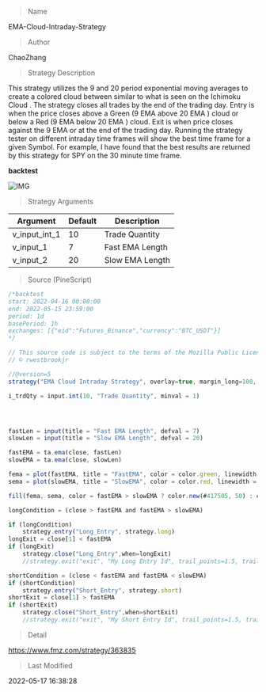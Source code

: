 
> Name

EMA-Cloud-Intraday-Strategy

> Author

ChaoZhang

> Strategy Description

This strategy utilizes the 9 and 20 period exponential moving averages to create a colored cloud between similar to what is seen on the Ichimoku Cloud . The strategy closes all trades by the end of the trading day. Entry is when the price closes above a Green (9 EMA above 20 EMA ) cloud or below a Red (9 EMA below 20 EMA ) cloud. Exit is when price closes against the 9 EMA or at the end of the trading day. Running the strategy tester on different intraday time frames will show the best time frame for a given Symbol. For example, I have found that the best results are returned by this strategy for SPY on the 30 minute time frame.


**backtest**

 ![IMG](https://www.fmz.com/upload/asset/1dec397823194b25bf3.png) 

> Strategy Arguments



|Argument|Default|Description|
|----|----|----|
|v_input_int_1|10|Trade Quantity|
|v_input_1|7|Fast EMA Length|
|v_input_2|20|Slow EMA Length|


> Source (PineScript)

``` javascript
/*backtest
start: 2022-04-16 00:00:00
end: 2022-05-15 23:59:00
period: 1d
basePeriod: 1h
exchanges: [{"eid":"Futures_Binance","currency":"BTC_USDT"}]
*/

// This source code is subject to the terms of the Mozilla Public License 2.0 at https://mozilla.org/MPL/2.0/
// © rwestbrookjr

//@version=5
strategy("EMA Cloud Intraday Strategy", overlay=true, margin_long=100, margin_short=100, process_orders_on_close=true)

i_trdQty = input.int(10, "Trade Quantity", minval = 1)




fastLen = input(title = "Fast EMA Length", defval = 7)
slowLen = input(title = "Slow EMA Length", defval = 20)

fastEMA = ta.ema(close, fastLen)
slowEMA = ta.ema(close, slowLen)

fema = plot(fastEMA, title = "FastEMA", color = color.green, linewidth = 1, style = plot.style_line)
sema = plot(slowEMA, title = "SlowEMA", color = color.red, linewidth = 1, style = plot.style_line)

fill(fema, sema, color = fastEMA > slowEMA ? color.new(#417505, 50) : color.new(#890101, 50), title = "Cloud")

longCondition = (close > fastEMA and fastEMA > slowEMA)

if (longCondition)
    strategy.entry("Long_Entry", strategy.long)
longExit = close[1] < fastEMA
if (longExit)
    strategy.close("Long_Entry",when=longExit)
    //strategy.exit("exit", "My Long Entry Id", trail_points=1.5, trail_offset=0)

shortCondition = (close < fastEMA and fastEMA < slowEMA)
if (shortCondition)
    strategy.entry("Short_Entry", strategy.short)
shortExit = close[1] > fastEMA
if (shortExit)
    strategy.close("Short_Entry",when=shortExit)
    //strategy.exit("exit", "My Short Entry Id", trail_points=1.5, trail_offset=0)


```

> Detail

https://www.fmz.com/strategy/363835

> Last Modified

2022-05-17 16:38:28
